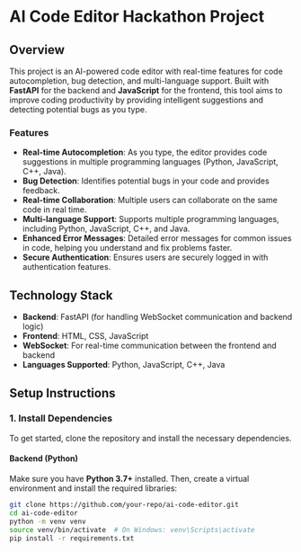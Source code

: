 # AI Code Editor Hackathon Project

## Overview
This project is an AI-powered code editor with real-time features for code autocompletion, bug detection, and multi-language support. Built with **FastAPI** for the backend and **JavaScript** for the frontend, this tool aims to improve coding productivity by providing intelligent suggestions and detecting potential bugs as you type.

### Features
- **Real-time Autocompletion**: As you type, the editor provides code suggestions in multiple programming languages (Python, JavaScript, C++, Java).
- **Bug Detection**: Identifies potential bugs in your code and provides feedback.
- **Real-time Collaboration**: Multiple users can collaborate on the same code in real time.
- **Multi-language Support**: Supports multiple programming languages, including Python, JavaScript, C++, and Java.
- **Enhanced Error Messages**: Detailed error messages for common issues in code, helping you understand and fix problems faster.
- **Secure Authentication**: Ensures users are securely logged in with authentication features.
  
## Technology Stack
- **Backend**: FastAPI (for handling WebSocket communication and backend logic)
- **Frontend**: HTML, CSS, JavaScript
- **WebSocket**: For real-time communication between the frontend and backend
- **Languages Supported**: Python, JavaScript, C++, Java

## Setup Instructions

### 1. Install Dependencies
To get started, clone the repository and install the necessary dependencies.

#### Backend (Python)
Make sure you have **Python 3.7+** installed. Then, create a virtual environment and install the required libraries:

```bash
git clone https://github.com/your-repo/ai-code-editor.git
cd ai-code-editor
python -m venv venv
source venv/bin/activate  # On Windows: venv\Scripts\activate
pip install -r requirements.txt
